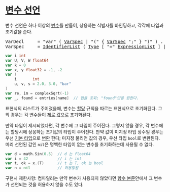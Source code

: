 # [변수 선언](#variable-declarations)

변수 선언은 하나 이상의 [변수](/Variables/)를 만들어, 상응하는 식별자를 바인딩하고, 각각에 타입과 초기값을 준다.

<pre>
<a id="VarDecl">VarDecl</a>     = "var" ( <a href="#VarSpec">VarSpec</a> | "(" { <a href="#VarSpec">VarSpec</a> ";" } ")" ) .
<a id="VarSpec">VarSpec</a>     = <a href="/Declarations%20and%20scope/constant_declarations.html#IdentifierList">IdentifierList</a> ( <a href="/Types/#Type">Type</a> [ "=" <a href="/Declarations%20and%20scope/constant_declarations.html#ExpressionList">ExpressionList</a> ] | "=" <a href="/Declarations%20and%20scope/constant_declarations.html#ExpressionList">ExpressionList</a> ) .
</pre>

```go
var i int
var U, V, W float64
var k = 0
var x, y float32 = -1, -2
var (
    i       int
    u, v, s = 2.0, 3.0, "bar"
)
var re, im = complexSqrt(-1)
var _, found = entries[name]  // 맵을 조회; "found"만을 원한다.
```

표현식의 리스트가 주어졌을때, 변수는 [할당](/Statements/assignments.html) 규칙을 따르는 표현식으로 초기화된다. 그외 경우는 각 변수들이 [제로 값](/Program%20initialization%20and%20execution/the_zero_value.html)으로 초기화된다.

만약 타입이 제시되었다면, 각 변수에 그 타입이 주어진다. 그렇지 않을 경우, 각 변수에는 할당시에 상응하는 초기값의 타입이 주어진다. 만약 값이 미지정 타입 상수일 경우는 우선 [기본 타입](/Constants/)으로 [변환](/Expressions/conversions.html) 한다; 미지정 불리언 값의 경우, 우선 타입 `bool`로 변환된다. 미리 선언된 값인 `nil`은 명백한 타입이 없는 변수를 초기화하는데 사용될 수 없다.

```go
var d = math.Sin(0.5)  // d 는 float64
var i = 42             // i 는 int
var t, ok = x.(T)      // t 는 T, ok 는 bool
var n = nil            // 허용않됨
```

구현시 제한사항: 컴파일러는 만약 변수가 사용되지 않았다면 [함수 본문](/Declarations%20and%20scope/function_declarations.html)안에서 그 변수가 선언되는 것을 허용하지 않을 수도 있다.
